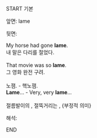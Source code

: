 START
기본

앞면:
lame


뒷면:
<div>My horse had gone <strong>lame</strong>. </div><div><div>내 말은 다리를 절었다.</div></div><div><br></div><div><div>That movie was so <strong>lame</strong>. </div><div><div>그 영화 완전 구려.</div></div></div><div><br></div><div><div><div>노잼. - 핵노잼.</div></div><div><div><strong>Lame</strong>... - Very, very <strong>lame</strong>...</div></div></div><div><br></div><div>절름발이의 , 절뚝거리는 , {부정적 의미}</div>


해석:

END